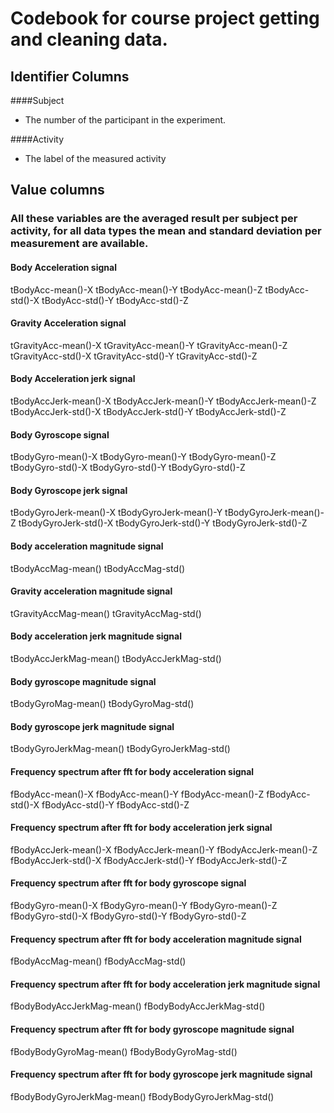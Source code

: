 # Codebook for course project getting and cleaning data.


## Identifier Columns

####Subject

- The number of the participant in the experiment.

####Activity

- The label of the measured activity


## Value columns

### All these variables are the averaged result per subject per activity, for all data types the mean and standard deviation per measurement are available.

#### Body Acceleration signal
tBodyAcc-mean()-X
tBodyAcc-mean()-Y
tBodyAcc-mean()-Z
tBodyAcc-std()-X
tBodyAcc-std()-Y
tBodyAcc-std()-Z

#### Gravity Acceleration signal
tGravityAcc-mean()-X
tGravityAcc-mean()-Y
tGravityAcc-mean()-Z
tGravityAcc-std()-X
tGravityAcc-std()-Y
tGravityAcc-std()-Z

#### Body Acceleration jerk signal
tBodyAccJerk-mean()-X
tBodyAccJerk-mean()-Y
tBodyAccJerk-mean()-Z
tBodyAccJerk-std()-X
tBodyAccJerk-std()-Y
tBodyAccJerk-std()-Z

#### Body Gyroscope signal
tBodyGyro-mean()-X
tBodyGyro-mean()-Y
tBodyGyro-mean()-Z
tBodyGyro-std()-X
tBodyGyro-std()-Y
tBodyGyro-std()-Z

#### Body Gyroscope  jerk signal
tBodyGyroJerk-mean()-X
tBodyGyroJerk-mean()-Y
tBodyGyroJerk-mean()-Z
tBodyGyroJerk-std()-X
tBodyGyroJerk-std()-Y
tBodyGyroJerk-std()-Z

#### Body acceleration magnitude signal
tBodyAccMag-mean()
tBodyAccMag-std()

#### Gravity acceleration magnitude signal
tGravityAccMag-mean()
tGravityAccMag-std()

#### Body acceleration jerk magnitude signal
tBodyAccJerkMag-mean()
tBodyAccJerkMag-std()


#### Body gyroscope magnitude signal
tBodyGyroMag-mean()
tBodyGyroMag-std()

#### Body gyroscope jerk magnitude signal
tBodyGyroJerkMag-mean()
tBodyGyroJerkMag-std()

#### Frequency spectrum after fft for body acceleration signal
fBodyAcc-mean()-X
fBodyAcc-mean()-Y
fBodyAcc-mean()-Z
fBodyAcc-std()-X
fBodyAcc-std()-Y
fBodyAcc-std()-Z

#### Frequency spectrum after fft for body acceleration jerk signal
fBodyAccJerk-mean()-X
fBodyAccJerk-mean()-Y
fBodyAccJerk-mean()-Z
fBodyAccJerk-std()-X
fBodyAccJerk-std()-Y
fBodyAccJerk-std()-Z

#### Frequency spectrum after fft for body gyroscope signal
fBodyGyro-mean()-X
fBodyGyro-mean()-Y
fBodyGyro-mean()-Z
fBodyGyro-std()-X
fBodyGyro-std()-Y
fBodyGyro-std()-Z

#### Frequency spectrum after fft for body acceleration magnitude signal
fBodyAccMag-mean()
fBodyAccMag-std()

#### Frequency spectrum after fft for body acceleration jerk magnitude signal
fBodyBodyAccJerkMag-mean()
fBodyBodyAccJerkMag-std()

#### Frequency spectrum after fft for body gyroscope magnitude signal
fBodyBodyGyroMag-mean()
fBodyBodyGyroMag-std()

#### Frequency spectrum after fft for body gyroscope jerk magnitude signal
fBodyBodyGyroJerkMag-mean()
fBodyBodyGyroJerkMag-std()





